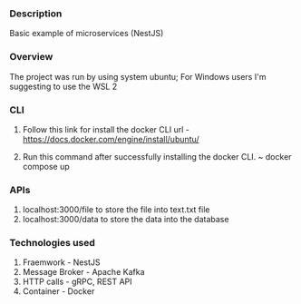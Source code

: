 ### Description
Basic example of microservices (NestJS)


### Overview
The project was run by using system ubuntu;
For Windows users I'm  suggesting to use the WSL 2
 

### CLI
1. Follow this link for install the docker CLI 
url - https://docs.docker.com/engine/install/ubuntu/

2. Run this command after successfully installing the docker CLI.
~ docker compose up


### APIs
1. localhost:3000/file to store the file into text.txt file
2. localhost:3000/data to store the data into the database


### Technologies used
1. Fraemwork - NestJS
2. Message Broker - Apache Kafka
3. HTTP calls - gRPC, REST API
4. Container - Docker
